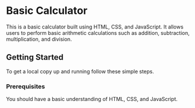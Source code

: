 
# Basic Calculator

This is a basic calculator built using HTML, CSS, and JavaScript. It allows users to perform basic arithmetic calculations such as addition, subtraction, multiplication, and division.

## Getting Started

To get a local copy up and running follow these simple steps.

### Prerequisites

You should have a basic understanding of HTML, CSS, and JavaScript.
